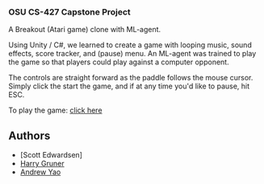 ### OSU CS-427 Capstone Project

A Breakout (Atari game) clone with ML-agent.

Using Unity / C#, we learned to create a game with looping music, sound effects, score tracker, and (pause) menu. An ML-agent was trained to play the game so that players could play against a computer opponent.

The controls are straight forward as the paddle follows the mouse cursor. Simply click the start the game, and if at any time you'd like to pause, hit ESC.

To play the game: [click here](https://andrew-yao.github.io/CS427-Breakout_FINAL/)

## Authors
* [Scott Edwardsen]
* [Harry Gruner](https://github.com/Grunerh88)
* [Andrew Yao](https://github.com/andrew-yao)
